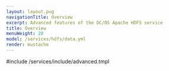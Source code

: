 ```yaml
---
layout: layout.pug
navigationTitle: Overview 
excerpt: Advanced features of the DC/OS Apache HDFS service
title: Overview 
menuWeight: 20
model: /services/hdfs/data.yml
render: mustache
---
```


#include /services/include/advanced.tmpl
